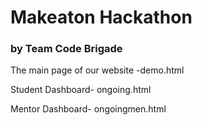 # Makeaton Hackathon

### by Team Code Brigade

The main page of our website -demo.html

Student Dashboard- ongoing.html

Mentor Dashboard- ongoingmen.html
